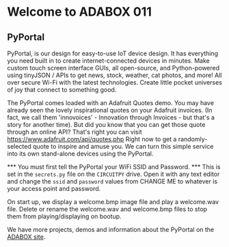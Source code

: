 # Welcome to ADABOX 011

## PyPortal

PyPortal, is our design for easy-to-use IoT device design. It has
everything you need built in to create internet-connected devices
in minutes. Make custom touch screen interface GUIs, all open-source,
and Python-powered using tinyJSON / APIs to get news, stock, weather,
cat photos, and more! All over secure Wi-Fi with the latest technologies.
Create little pocket universes of joy that connect to something good.

The PyPortal comes loaded with an Adafruit Quotes demo. You may have
already seen the lovely inspirational quotes on your Adafruit invoices.
(In fact, we call them 'innovoices' - Innovation through Invoices - but
that's a story for another time). But did you know that you can get
those quote through an online API? That's right you can visit
      https://www.adafruit.com/api/quotes.php
Right now to get a randomly-selected quote to inspire and amuse you.
We can turn this simple service into its own stand-alone devices using
the PyPortal.

*** You must first tell the PyPortal your WiFi SSID and Password. ***
This is set in the `secrets.py` file on the `CIRCUITPY` drive. Open it
with any text editor and change the `ssid` and `password` values from
CHANGE ME to whatever is your access point and password.

On start up, we display a welcome.bmp image file and play a welcome.wav
file. Delete or rename the welcome.wav and welcome.bmp files to stop them
from playing/displaying on bootup.

We have more projects, demos and information about the PyPortal on the [ADABOX site](https://learn.adafruit.com/adabox011).
